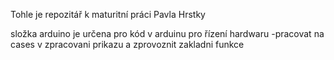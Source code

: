Tohle je repozitář k maturitní práci Pavla Hrstky 

složka arduino je určena pro kód v arduinu pro řízení hardwaru
-pracovat na cases v zpracovani prikazu a zprovoznit zakladni funkce
